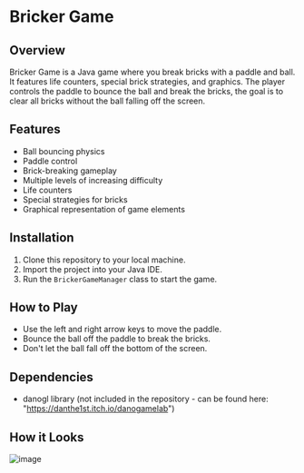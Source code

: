 # Bricker Game

## Overview
Bricker Game is a Java game where you break bricks with a paddle and ball. It features life counters, special brick strategies, and graphics.
The player controls the paddle to bounce the ball and break the bricks, the goal is to clear all bricks without the ball falling off the screen.

## Features
- Ball bouncing physics
- Paddle control
- Brick-breaking gameplay
- Multiple levels of increasing difficulty
- Life counters
- Special strategies for bricks
- Graphical representation of game elements

## Installation
1. Clone this repository to your local machine.
2. Import the project into your Java IDE.
3. Run the `BrickerGameManager` class to start the game.

## How to Play
- Use the left and right arrow keys to move the paddle.
- Bounce the ball off the paddle to break the bricks.
- Don't let the ball fall off the bottom of the screen.

## Dependencies
- danogl library (not included in the repository - can be found here: "https://danthe1st.itch.io/danogamelab")

## How it Looks
![image](https://github.com/shakedmishory/Bricker_Game/assets/142403126/07889a28-c593-4025-aab1-44ea8e4a0584)



